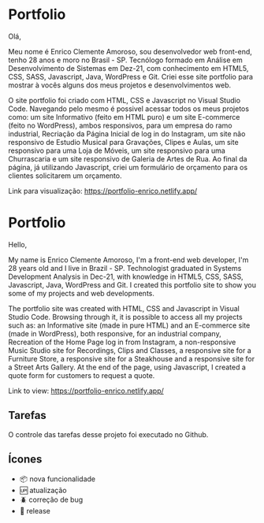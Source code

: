 # Portfolio

Olá,

Meu nome é Enrico Clemente Amoroso, sou desenvolvedor web front-end, tenho 28 anos e moro no Brasil - SP. Tecnólogo formado em Análise em Desenvolvimento de Sistemas em Dez-21, com conhecimento em HTML5, CSS, SASS, Javascript, Java, WordPress e Git. Criei esse site portfolio para mostrar à vocês alguns dos meus projetos e desenvolvimentos web.

O site portfolio foi criado com HTML, CSS e Javascript no Visual Studio Code. Navegando pelo mesmo é possivel acessar todos os meus projetos como: um site Informativo (feito em HTML puro) e um site E-commerce (feito no WordPress), ambos responsivos, para um empresa do ramo industrial, Recriação da Página Inicial de log in do Instagram, um site não responsivo de Estudio Musical para Gravações, Clipes e Aulas, um site responsivo para uma Loja de Móveis, um site responsivo para uma Churrascaria e um site responsivo de Galeria de Artes de Rua. Ao final da página, já utilizando Javascript, criei um formulário de orçamento para os clientes solicitarem um orçamento.

Link para visualização: https://portfolio-enrico.netlify.app/

# Portfolio

Hello,

My name is Enrico Clemente Amoroso, I'm a front-end web developer, I'm 28 years old and I live in Brazil - SP. Technologist graduated in Systems Development Analysis in Dec-21, with knowledge in HTML5, CSS, SASS, Javascript, Java, WordPress and Git. I created this portfolio site to show you some of my projects and web developments.

The portfolio site was created with HTML, CSS and Javascript in Visual Studio Code. Browsing through it, it is possible to access all my projects such as: an Informative site (made in pure HTML) and an E-commerce site (made in WordPress), both responsive, for an industrial company, Recreation of the Home Page log in from Instagram, a non-responsive Music Studio site for Recordings, Clips and Classes, a responsive site for a Furniture Store, a responsive site for a Steakhouse and a responsive site for a Street Arts Gallery. At the end of the page, using Javascript, I created a quote form for customers to request a quote.

Link to view: https://portfolio-enrico.netlify.app/

## Tarefas

O controle das tarefas desse projeto foi executado no Github.

## Ícones

- :package: nova funcionalidade
- :up: atualização
- :beetle: correção de bug
- :checkered_flag: release
